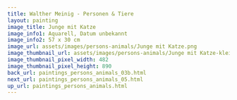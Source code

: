 ```yaml
---
title: Walther Meinig - Personen & Tiere
layout: painting
image_title: Junge mit Katze
image_info1: Aquarell, Datum unbekannt
image_info2: 57 x 30 cm
image_url: assets/images/persons-animals/Junge mit Katze.png
image_thumbnail_url: assets/images/persons-animals/Junge mit Katze-klein.png
image_thumbnail_pixel_width: 482
image_thumbnail_pixel_height: 890
back_url: paintings_persons_animals_03b.html
next_url: paintings_persons_animals_05.html
up_url: paintings_persons_animals.html
---
```


